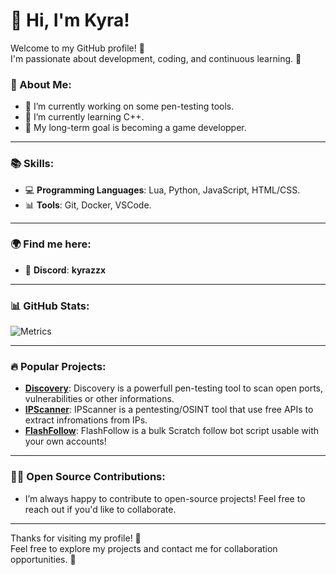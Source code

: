 # 👋 Hi, I'm Kyra!

Welcome to my GitHub profile! 🎉  
I'm passionate about development, coding, and continuous learning. 🚀

### 🌱 About Me:
- 🔭 I’m currently working on some pen-testing tools.
- 🌱 I’m currently learning C++.
- 🧩 My long-term goal is becoming a game developper.

---

### 📚 Skills:
- 💻 **Programming Languages**: Lua, Python, JavaScript, HTML/CSS.
- 📊 **Tools**: Git, Docker, VSCode.

---

### 🌍 Find me here:
- 🔗 **Discord**: **kyrazzx**

---

### 📊 GitHub Stats:

![Metrics](https://github-readme-stats.vercel.app/api?username=kyrazzx&show_icons=true&count_private=true&hide=prs&theme=radical)

---

### 🔥 Popular Projects:

- [**Discovery**](https://github.com/kyrazzx/discovery): Discovery is a powerfull pen-testing tool to scan open ports, vulnerabilities or other informations.
- [**IPScanner**](https://github.com/kyrazzx/ipscanner): IPScanner is a pentesting/OSINT tool that use free APIs to extract infromations from IPs.
- [**FlashFollow**](https://github.com/kyrazzx/flashfollow): FlashFollow is a bulk Scratch follow bot script usable with your own accounts!

---

### 🧑‍💻 Open Source Contributions:

- I’m always happy to contribute to open-source projects! Feel free to reach out if you'd like to collaborate.

---

Thanks for visiting my profile! 🚀  
Feel free to explore my projects and contact me for collaboration opportunities. 💬
